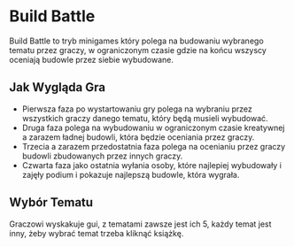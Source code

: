 # Build Battle

Build Battle to tryb minigames który polega na budowaniu wybranego tematu przez graczy, w ograniczonym czasie gdzie na końcu wszyscy oceniają budowle przez siebie wybudowane.
## Jak Wygląda Gra

- Pierwsza faza po wystartowaniu gry polega na wybraniu przez wszystkich graczy danego tematu, który będą musieli wybudować.
- Druga faza polega na wybudowaniu w ograniczonym czasie kreatywnej a zarazem ładnej budowli, która będzie oceniania przez graczy.
- Trzecia a zarazem przedostatnia faza polega na ocenianiu przez graczy budowli zbudowanych przez innych graczy.
- Czwarta faza jako ostatnia wyłania osoby, które najlepiej wybudowały i zajęły podium i pokazuje najlepszą budowle, która wygrała. 

## Wybór Tematu

Graczowi wyskakuje gui, z tematami zawsze jest ich 5, każdy temat jest inny, żeby wybrać temat trzeba kliknąć książkę. 
